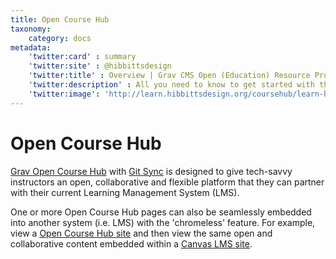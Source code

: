 ```yaml
---
title: Open Course Hub
taxonomy:
    category: docs
metadata:
    'twitter:card' : summary
    'twitter:site' : @hibbittsdesign
    'twitter:title' : Overview | Grav CMS Open (Education) Resource Projects
    'twitter:description' : All you need to know to get started with the open source Grav CMS Open Course Hub skeleton package.
    'twitter:image': 'http://learn.hibbittsdesign.org/coursehub/learn-hibbittsdesign.png'
---
```


# Open Course Hub

[Grav Open Course Hub](https://github.com/hibbitts-design/grav-skeleton-course-hub) with [Git Sync](https://github.com/trilbymedia/grav-plugin-git-sync) is designed to give tech-savvy instructors an open, collaborative and flexible platform that they can partner with their current Learning Management System (LMS).  

One or more Open Course Hub pages can also be seamlessly embedded into another system (i.e. LMS) with the 'chromeless' feature. For example, view a [Open Course Hub site](http://demo.hibbittsdesign.org/grav-course-hub/) and then view the same open and collaborative content embedded within a [Canvas LMS site](https://canvas.sfu.ca/courses/36662).
